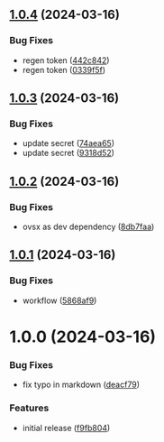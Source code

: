## [1.0.4](https://github.com/onlyutkarsh/vscode-ado-wiki-preview/compare/v1.0.3...v1.0.4) (2024-03-16)


### Bug Fixes

* regen token ([442c842](https://github.com/onlyutkarsh/vscode-ado-wiki-preview/commit/442c8420df1b119d1c7a32f25abeee2dda71d8e3))
* regen token ([0339f5f](https://github.com/onlyutkarsh/vscode-ado-wiki-preview/commit/0339f5fde6ff1cf84501ff1a87a13dc2a0f2def0))

## [1.0.3](https://github.com/onlyutkarsh/vscode-ado-wiki-preview/compare/v1.0.2...v1.0.3) (2024-03-16)


### Bug Fixes

* update secret ([74aea65](https://github.com/onlyutkarsh/vscode-ado-wiki-preview/commit/74aea656536fdb8470c8a0a9c1b0a53e6bac14ef))
* update secret ([9318d52](https://github.com/onlyutkarsh/vscode-ado-wiki-preview/commit/9318d52baccb9e14e5b8daa3da9cff14cfd766ba))

## [1.0.2](https://github.com/onlyutkarsh/vscode-ado-wiki-preview/compare/v1.0.1...v1.0.2) (2024-03-16)


### Bug Fixes

* ovsx as dev dependency ([8db7faa](https://github.com/onlyutkarsh/vscode-ado-wiki-preview/commit/8db7faa24a7b11afd24cd785dc4ab15ac53b7af2))

## [1.0.1](https://github.com/onlyutkarsh/vscode-ado-wiki-preview/compare/v1.0.0...v1.0.1) (2024-03-16)


### Bug Fixes

* workflow ([5868af9](https://github.com/onlyutkarsh/vscode-ado-wiki-preview/commit/5868af98ba785e1b6b11bde66100f8eb2106b58a))

# 1.0.0 (2024-03-16)


### Bug Fixes

* fix typo in markdown ([deacf79](https://github.com/onlyutkarsh/vscode-ado-wiki-preview/commit/deacf798cb67161c84fcaae2385cdb3e4d247ecf))


### Features

* initial release ([f9fb804](https://github.com/onlyutkarsh/vscode-ado-wiki-preview/commit/f9fb804d9024c0a421f597420fdf6a14ccfbf323))
